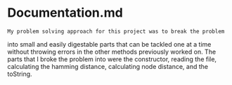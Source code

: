 # Documentation.md

	My problem solving approach for this project was to break the problem 
into small and easily digestable parts that can be tackled one at a time without 
throwing errors in the other methods previously worked on. The parts that I broke
the problem into were the constructor, reading the file, calculating the hamming distance,
calculating node distance, and the toString. 

	